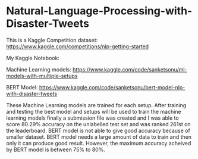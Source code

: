 # Natural-Language-Processing-with-Disaster-Tweets
This is a Kaggle Competition dataset: https://www.kaggle.com/competitions/nlp-getting-started

My Kaggle Notebook: 

Machine Learning models: https://www.kaggle.com/code/sanketsonu/ml-models-with-multiple-setups

BERT Model: https://www.kaggle.com/code/sanketsonu/bert-model-nlp-with-disaster-tweets

These Machine Learning models are trained for each setup. 
After training and testing the best model and setups will be used to train the machine learning models finally a submission file was created and I was able to score 80.29% accuracy on the unlabelled test set and was ranked 261st on the leaderboard.
BERT model is not able to give good accuracy because of smaller dataset. BERT model needs a large amount of data to train and then only it can produce good result. However, the maximum accuracy acheived by BERT model is between 75% to 80%.
